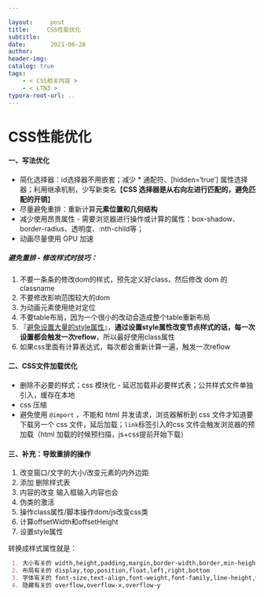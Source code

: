 ```yaml
---

layout:     post
title:     CSS性能优化
subtitle:  
date:       2021-06-28
author:     
header-img: 
catalog: true
tags:
    - < CSS相关内容 >
    - < LTN3 >
typora-root-url: ..
---
```



# CSS性能优化

#### 一、写法优化

- 简化选择器：id选择器不用嵌套；减少 * 通配符、[hidden=‘true’] 属性选择器；利用继承机制，少写新类名【**CSS 选择器是从右向左进行匹配的，避免匹配的开销**】
- 尽量避免重排：重新计算**元素位置和几何结构**
- 减少使用昂贵属性 - 需要浏览器进行操作或计算的属性：box-shadow、border-radius、透明度、:nth-child等；
- 动画尽量使用 GPU 加速

##### 避免重排 - 修改样式时技巧：

1. 不要一条条的修改dom的样式，预先定义好class，然后修改 dom 的classname
2. 不要修改影响范围较大的dom
3. 为动画元素使用绝对定位
4. 不要table布局，因为一个很小的改动会造成整个table重新布局
5. 『<u>避免设置大量的style属性</u>』，**通过设置style属性改变节点样式的话，每一次设置都会触发一次reflow**，所以最好使用class属性
6. 如果css里面有计算表达式，每次都会重新计算一遍，触发一次reflow

#### 二、CSS文件加载优化

- 删除不必要的样式；css 模块化 - 延迟加载非必要样式表；公共样式文件单独引入，缓存在本地 
- css 压缩
- 避免使用 `@import` ，不能和 html 并发请求，浏览器解析到 css 文件才知道要下载另一个 css 文件，延后加载；`link`标签引入的css 文件会触发浏览器的预加载（html 加载的时候预扫描，js+css提前开始下载）





#### 三、补充：导致重排的操作

  1. 改变窗口/文字的大小/改变元素的内外边距 
  2. 添加 删除样式表
  3. 内容的改变 输入框输入内容也会
  4. 伪类的激活
  5. 操作class属性/脚本操作dom/js改变css类
  6. 计算offsetWidth和offsetHeight
  7. 设置style属性

转换成样式属性就是：

```markdown
 1. 大小有关的 width,height,padding,margin,border-width,border,min-height
 2. 布局有关的 display,top,position,float,left,right,bottom
 3. 字体有关的 font-size,text-align,font-weight,font-family,line-height,white-space,vertical-align
 4. 隐藏有关的 overflow,overflow-x,overflow-y
```

